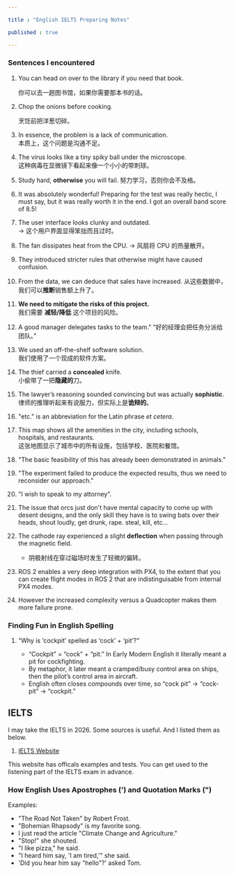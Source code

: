 ```yaml
---

title : "English IELTS Preparing Notes"

published : true

---
```



### Sentences I encountered

1. You can head on over to the library if you need that book.

    你可以去一趟图书馆，如果你需要那本书的话。
2. Chop the onions before cooking.

    烹饪前把洋葱切碎。
3. In essence, the problem is a lack of communication.  
	本质上，这个问题是沟通不足。

4. The virus looks like a tiny spiky ball under the microscope.  
    这种病毒在显微镜下看起来像一个小小的带刺球。  

5. Study hard, **otherwise** you will fail. 
	努力学习，否则你会不及格。 

6. It was absolutely wonderful! Preparing for the test was really hectic, I must say, but it was really worth it in the end. I got an overall band score of 8.5!

7. The user interface looks clunky and outdated.  
    → 这个用户界面显得笨拙而且过时。  

8. The fan dissipates heat from the CPU. 
    → 风扇将 CPU 的热量散开。  

9. They introduced stricter rules that otherwise might have caused confusion.

10. From the data, we can deduce that sales have increased.
	从这些数据中，我们可以**推断**销售额上升了。

11. **We need to mitigate the risks of this project.**  
	我们需要 **减轻/降低** 这个项目的风险。  

12. A good manager delegates tasks to the team." 
	“好的经理会把任务分派给团队。”  

13. We used an off-the-shelf software solution.  
    我们使用了一个现成的软件方案。  

14. The thief carried a **concealed** knife.  
	小偷带了一把**隐藏的**刀。  

15. The lawyer’s reasoning sounded convincing but was actually **sophistic**.  
	律师的推理听起来有说服力，但实际上是**诡辩的**。 

16. "etc." is an abbreviation for the Latin phrase *et cetera*. 

17. This map shows all the amenities in the city, including schools, hospitals, and restaurants.  
	这张地图显示了城市中的所有设施，包括学校、医院和餐馆。

18. "The basic feasibility of this has already been demonstrated in animals."

19. "The experiment failed to produce the expected results, thus we need to reconsider our approach."  
  
20. "I wish to speak to my attorney".

21. The issue that orcs just don't have mental capacity to come up with desent designs, and the only skill they have is to swing bats over their heads, shout loudly, get drunk, rape. steal, kill, etc...

22. The cathode ray experienced a slight **deflection** when passing through the magnetic field.  
	- 阴极射线在穿过磁场时发生了轻微的偏转。  

23. ROS 2 enables a very deep integration with PX4, to the extent that you can create flight modes in ROS 2 that are indistinguisable from internal PX4 modes.

24. However the increased complexity versus a Quadcopter makes them more failure prone.









### Finding Fun in English Spelling

1. “Why is ‘cockpit’ spelled as ‘cock’ + ‘pit’?”

	-	“Cockpit” = “cock” + “pit.” In Early Modern English it literally meant a pit for cockfighting.
	-	By metaphor, it later meant a cramped/busy control area on ships, then the pilot’s control area in aircraft.
	-	English often closes compounds over time, so “cock pit” → “cock-pit” → “cockpit.”





## IELTS 

I may take the IELTS in 2026. Some sources is useful. And I listed them as below.

1. [IELTS Website](https://ielts.org/take-a-test/preparation-resources/sample-test-questions/academic-test)

This website has officals examples and tests. You can get used to the listening part of the IELTS exam in advance.







### How English Uses Apostrophes (') and Quotation Marks (")

Examples:
- "The Road Not Taken" by Robert Frost.  
- "Bohemian Rhapsody" is my favorite song.  
- I just read the article "Climate Change and Agriculture."	
- "Stop!" she shouted.  
- "I like pizza," he said.  
- "I heard him say, 'I am tired,'" she said.  
- 'Did you hear him say "hello"?' asked Tom.